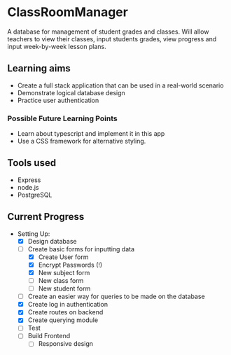 # ClassRoomManager

A database for management of student grades and classes. Will allow teachers to view their classes, input students grades, view progress and input week-by-week lesson plans.

## Learning aims

- Create a full stack application that can be used in a real-world scenario
- Demonstrate logical database design
- Practice user authentication

### Possible Future Learning Points

- Learn about typescript and implement it in this app
- Use a CSS framework for alternative styling.

## Tools used

- Express
- node.js
- PostgreSQL

## Current Progress

- Setting Up:
    - [x] Design database
    - [ ] Create basic forms for inputting data
        - [x] Create User form
        - [x] Encrypt Passwords (!)
        - [x] New subject form
        - [ ] New class form
        - [ ] New student form
    - [ ] Create an easier way for queries to be made on the database
    - [x] Create log in authentication
    - [x] Create routes on backend
    - [x] Create querying module
    - [ ] Test
    - [ ] Build Frontend
        - [ ] Responsive design